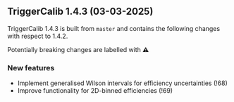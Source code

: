 ## TriggerCalib 1.4.3 (03-03-2025)

TriggerCalib 1.4.3 is built from ``master`` and contains the following changes with respect to 1.4.2.

Potentially breaking changes are labelled with :warning:

### New features
 - Implement generalised Wilson intervals for efficiency uncertainties (!68)
 - Improve functionality for 2D-binned efficiencies (!69)
